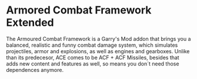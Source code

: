 # Armored Combat Framework Extended

The Armoured Combat Framework is a Garry's Mod addon that brings you a balanced, realistic and funny combat damage system, which simulates projectiles, armor and explosions, as well as engines and gearboxes. Unlike than its predecesor, ACE comes to be ACF + ACF Missiles, besides that adds new content and features as well, so means you don´t need those dependences anymore. 



